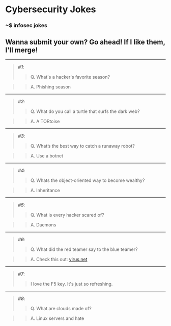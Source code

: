 # Cybersecurity Jokes
### ~$ infosec jokes
## Wanna submit your own? Go ahead! If I like them, I'll merge!
---
> ***#1***:
>> Q. What's a hacker's favorite season?

>> A. Phishing season
---
> ***#2***:
>> Q. What do you call a turtle that surfs the dark web?

>> A. A TORtoise
---
> ***#3***:
>> Q. What’s the best way to catch a runaway robot?

>> A. Use a botnet
---
> ***#4***:
>> Q. Whats the object-oriented way to become wealthy?

>> A. Inheritance
---
> ***#5***:
>> Q. What is every hacker scared of?

>> A. Daemons
---
> ***#6***:
>> Q. What did the red teamer say to the blue teamer?

>> A. Check this out: [virus.net](https://en.wikipedia.org/wiki/Rickrolling)
---
> ***#7***:
>> I love the F5 key. It's just so refreshing.
---
> ***#8***:
>> Q. What are clouds made of?

>> A. Linux servers and hate
